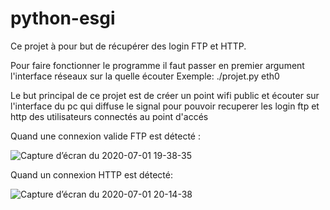 # python-esgi

Ce projet à pour but de récupérer des login FTP et HTTP.

Pour faire fonctionner le programme il faut passer en premier argument l'interface réseaux sur la quelle écouter
Exemple:
./projet.py eth0

Le but principal de ce projet est de créer un point wifi public et écouter sur l'interface du pc qui diffuse le signal pour pouvoir recuperer les login ftp et http des utilisateurs connectés au point d'accés

Quand une connexion valide FTP est détecté :

![Capture d’écran du 2020-07-01 19-38-35](https://user-images.githubusercontent.com/67002259/86274893-b0165000-bbd2-11ea-9858-7a302baea504.png)

Quand un connexion HTTP est détecté:

![Capture d’écran du 2020-07-01 20-14-38](https://user-images.githubusercontent.com/67002259/86277740-87448980-bbd7-11ea-8bd5-3b5fc78aacd1.png)


